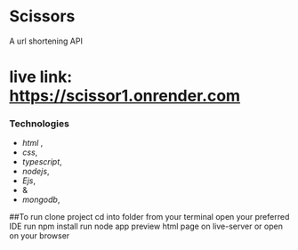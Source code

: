 #                                                   Scissors
A url shortening API

# live link: https://scissor1.onrender.com

### Technologies
* _html_
,
* _css_,
* _typescript_,
* _nodejs_,
* _Ejs_,
* &
* _mongodb_,

##To run
clone project 
cd into folder from your terminal
open your preferred IDE
run npm install
run node app
preview html page on live-server or open on your browser

